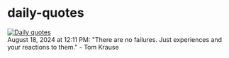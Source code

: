 # daily-quotes
[![Daily quotes](https://github.com/ceepu8/daily-quotes/actions/workflows/daily-quote.yml/badge.svg)](https://github.com/ceepu8/daily-quotes/actions/workflows/daily-quote.yml)<br/>
August 18, 2024 at 12:11 PM: "There are no failures. Just experiences and your reactions to them." - Tom Krause

